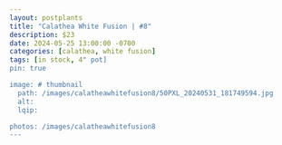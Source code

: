 ```yaml
---
layout: postplants
title: "Calathea White Fusion | #8"
description: $23
date: 2024-05-25 13:00:00 -0700
categories: [calathea, white fusion]
tags: [in stock, 4" pot]
pin: true

image: # thumbnail
  path: /images/calatheawhitefusion8/50PXL_20240531_181749594.jpg
  alt:
  lqip:

photos: /images/calatheawhitefusion8
---
```

